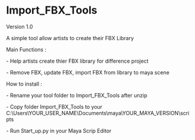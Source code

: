 # Import_FBX_Tools
<p>Version 1.0</p>
<p>A simple tool allow artists to create their FBX Library</p>
<p>Main Functions : </p>
<p>- Help artists create thier FBX library for difference project </p>
<p>- Remove FBX, update FBX, import FBX from library to maya scene </p>
<p>How to install : </p>
<p>- Rename your tool folder to Import_FBX_Tools after unzip </p>
<p>- Copy folder Import_FBX_Tools to your  C:\Users\YOUR_USER_NAME\Documents\maya\YOUR_MAYA_VERSION\scripts</p>
<p>- Run Start_up.py in your Maya Scrip Editor</p>

